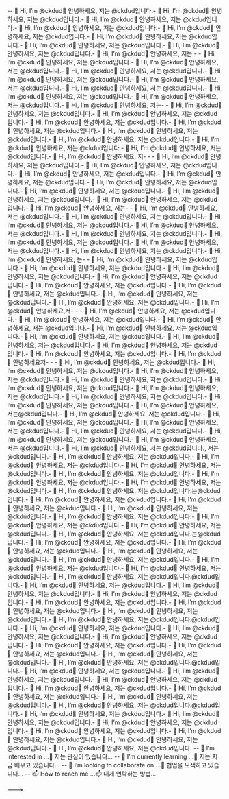 -- 👋 Hi, I’m @ckdud👋 안녕하세요, 저는 @ckdud입니다.- 👋 Hi, I’m @ckdud👋 안녕하세요, 저는 @ckdud입니다.- 👋 Hi, I’m @ckdud👋 안녕하세요, 저는 @ckdud입니다.- 👋 Hi, I’m @ckdud👋 안녕하세요, 저는 @ckdud입니다.- 👋 Hi, I’m @ckdud👋 안녕하세요, 저는 @ckdud입니다.- 👋 Hi, I’m @ckdud👋 안녕하세요, 저는 @ckdud입니다.- 👋 Hi, I’m @ckdud👋 안녕하세요, 저는 @ckdud입니다.- 👋 Hi, I’m @ckdud👋 안녕하세요, 저는 @ckdud입니다.- 👋 Hi, I’m @ckdud👋 안녕하세요, 저는 - - 👋 Hi, I’m @ckdud👋 안녕하세요, 저는 @ckdud입니다.- 👋 Hi, I’m @ckdud👋 안녕하세요, 저는 @ckdud입니다.- 👋 Hi, I’m @ckdud👋 안녕하세요, 저는 @ckdud입니다.- 👋 Hi, I’m @ckdud👋 안녕하세요, 저는 @ckdud입니다.- 👋 Hi, I’m @ckdud👋 안녕하세요, 저는 @ckdud입니다.- 👋 Hi, I’m @ckdud👋 안녕하세요, 저는 @ckdud입니다.- 👋 Hi, I’m @ckdud👋 안녕하세요, 저는 @ckdud입니다.- 👋 Hi, I’m @ckdud👋 안녕하세요, 저는 @ckdud입니다.- 👋 Hi, I’m @ckdud👋 안녕하세요, 저는- - 👋 Hi, I’m @ckdud👋 안녕하세요, 저는 @ckdud입니다.- 👋 Hi, I’m @ckdud👋 안녕하세요, 저는 @ckdud입니다.- 👋 Hi, I’m @ckdud👋 안녕하세요, 저는 @ckdud입니다.- 👋 Hi, I’m @ckdud👋 안녕하세요, 저는 @ckdud입니다.- 👋 Hi, I’m @ckdud👋 안녕하세요, 저는 @ckdud입니다.- 👋 Hi, I’m @ckdud👋 안녕하세요, 저는 @ckdud입니다.- 👋 Hi, I’m @ckdud👋 안녕하세요, 저는 @ckdud입니다.- 👋 Hi, I’m @ckdud👋 안녕하세요, 저는 @ckdud입니다.- 👋 Hi, I’m @ckdud👋 안녕하세요, 저- - - 👋 Hi, I’m @ckdud👋 안녕하세요, 저는 @ckdud입니다.- 👋 Hi, I’m @ckdud👋 안녕하세요, 저는 @ckdud입니다.- 👋 Hi, I’m @ckdud👋 안녕하세요, 저는 @ckdud입니다.- 👋 Hi, I’m @ckdud👋 안녕하세요, 저는 @ckdud입니다.- 👋 Hi, I’m @ckdud👋 안녕하세요, 저는 @ckdud입니다.- 👋 Hi, I’m @ckdud👋 안녕하세요, 저는 @ckdud입니다.- 👋 Hi, I’m @ckdud👋 안녕하세요, 저는 @ckdud입니다.- 👋 Hi, I’m @ckdud👋 안녕하세요, 저는 @ckdud입니다.- 👋 Hi, I’m @ckdud👋 안녕하세요, 저는- - 👋 Hi, I’m @ckdud👋 안녕하세요, 저는 @ckdud입니다.- 👋 Hi, I’m @ckdud👋 안녕하세요, 저는 @ckdud입니다.- 👋 Hi, I’m @ckdud👋 안녕하세요, 저는 @ckdud입니다.- 👋 Hi, I’m @ckdud👋 안녕하세요, 저는 @ckdud입니다.- 👋 Hi, I’m @ckdud👋 안녕하세요, 저는 @ckdud입니다.- 👋 Hi, I’m @ckdud👋 안녕하세요, 저는 @ckdud입니다.- 👋 Hi, I’m @ckdud👋 안녕하세요, 저는 @ckdud입니다.- 👋 Hi, I’m @ckdud👋 안녕하세요, 저는 @ckdud입니다.- 👋 Hi, I’m @ckdud👋 안녕하세요, 는- - 👋 Hi, I’m @ckdud👋 안녕하세요, 저는 @ckdud입니다.- 👋 Hi, I’m @ckdud👋 안녕하세요, 저는 @ckdud입니다.- 👋 Hi, I’m @ckdud👋 안녕하세요, 저는 @ckdud입니다.- 👋 Hi, I’m @ckdud👋 안녕하세요, 저는 @ckdud입니다.- 👋 Hi, I’m @ckdud👋 안녕하세요, 저는 @ckdud입니다.- 👋 Hi, I’m @ckdud👋 안녕하세요, 저는 @ckdud입니다.- 👋 Hi, I’m @ckdud👋 안녕하세요, 저는 @ckdud입니다.- 👋 Hi, I’m @ckdud👋 안녕하세요, 저는 @ckdud입니다.- 👋 Hi, I’m @ckdud👋 안녕하세요,저- - - 👋 Hi, I’m @ckdud👋 안녕하세요, 저는 @ckdud입니다.- 👋 Hi, I’m @ckdud👋 안녕하세요, 저는 @ckdud입니다.- 👋 Hi, I’m @ckdud👋 안녕하세요, 저는 @ckdud입니다.- 👋 Hi, I’m @ckdud👋 안녕하세요, 저는 @ckdud입니다.- 👋 Hi, I’m @ckdud👋 안녕하세요, 저는 @ckdud입니다.- 👋 Hi, I’m @ckdud👋 안녕하세요, 저는 @ckdud입니다.- 👋 Hi, I’m @ckdud👋 안녕하세요, 저는 @ckdud입니다.- 👋 Hi, I’m @ckdud👋 안녕하세요, 저는 @ckdud입니다.- 👋 Hi, I’m @ckdud👋 안녕하세요저- - - 👋 Hi, I’m @ckdud👋 안녕하세요, 저는 @ckdud입니다.- 👋 Hi, I’m @ckdud👋 안녕하세요, 저는 @ckdud입니다.- 👋 Hi, I’m @ckdud👋 안녕하세요, 저는 @ckdud입니다.- 👋 Hi, I’m @ckdud👋 안녕하세요, 저는 @ckdud입니다.- 👋 Hi, I’m @ckdud👋 안녕하세요, 저는 @ckdud입니다.- 👋 Hi, I’m @ckdud👋 안녕하세요, 저는 @ckdud입니다.- 👋 Hi, I’m @ckdud👋 안녕하세요, 저는 @ckdud입니다.- 👋 Hi, I’m @ckdud👋 안녕하세요, 저는 @ckdud입니다.- 👋 Hi, I’m @ckdud👋 안녕하세요, 저는@ckdud입니다.- 👋 Hi, I’m @ckdud👋 안녕하세요, 저는 @ckdud입니다.- 👋 Hi, I’m @ckdud👋 안녕하세요, 저는 @ckdud입니다.- 👋 Hi, I’m @ckdud👋 안녕하세요, 저는 @ckdud입니다.- 👋 Hi, I’m @ckdud👋 안녕하세요, 저는 @ckdud입니다.- 👋 Hi, I’m @ckdud👋 안녕하세요, 저는 @ckdud입니다.- 👋 Hi, I’m @ckdud👋 안녕하세요, 저는 @ckdud입니다.- 👋 Hi, I’m @ckdud👋 안녕하세요, 저는 @ckdud입니다., 저는@ckdud입니다.- 👋 Hi, I’m @ckdud👋 안녕하세요, 저는 @ckdud입니다.- 👋 Hi, I’m @ckdud👋 안녕하세요, 저는 @ckdud입니다.- 👋 Hi, I’m @ckdud👋 안녕하세요, 저는 @ckdud입니다.- 👋 Hi, I’m @ckdud👋 안녕하세요, 저는 @ckdud입니다.- 👋 Hi, I’m @ckdud👋 안녕하세요, 저는 @ckdud입니다.- 👋 Hi, I’m @ckdud👋 안녕하세요, 저는 @ckdud입니다.- 👋 Hi, I’m @ckdud👋 안녕하세요, 저는 @ckdud입니다.는@ckdud입니다.- 👋 Hi, I’m @ckdud👋 안녕하세요, 저는 @ckdud입니다.- 👋 Hi, I’m @ckdud👋 안녕하세요, 저는 @ckdud입니다.- 👋 Hi, I’m @ckdud👋 안녕하세요, 저는 @ckdud입니다.- 👋 Hi, I’m @ckdud👋 안녕하세요, 저는 @ckdud입니다.- 👋 Hi, I’m @ckdud👋 안녕하세요, 저는 @ckdud입니다.- 👋 Hi, I’m @ckdud👋 안녕하세요, 저는 @ckdud입니다.- 👋 Hi, I’m @ckdud👋 안녕하세요, 저는 @ckdud입니다.는@ckdud입니다.- 👋 Hi, I’m @ckdud👋 안녕하세요, 저는 @ckdud입니다.- 👋 Hi, I’m @ckdud👋 안녕하세요, 저는 @ckdud입니다.- 👋 Hi, I’m @ckdud👋 안녕하세요, 저는 @ckdud입니다.- 👋 Hi, I’m @ckdud👋 안녕하세요, 저는 @ckdud입니다.- 👋 Hi, I’m @ckdud👋 안녕하세요, 저는 @ckdud입니다.- 👋 Hi, I’m @ckdud👋 안녕하세요, 저는 @ckdud입니다.- 👋 Hi, I’m @ckdud👋 안녕하세요, 저는 @ckdud입니다.@ckdud입니다.- 👋 Hi, I’m @ckdud👋 안녕하세요, 저는 @ckdud입니다.- 👋 Hi, I’m @ckdud👋 안녕하세요, 저는 @ckdud입니다.- 👋 Hi, I’m @ckdud👋 안녕하세요, 저는 @ckdud입니다.- 👋 Hi, I’m @ckdud👋 안녕하세요, 저는 @ckdud입니다.- 👋 Hi, I’m @ckdud👋 안녕하세요, 저는 @ckdud입니다.- 👋 Hi, I’m @ckdud👋 안녕하세요, 저는 @ckdud입니다.- 👋 Hi, I’m @ckdud👋 안녕하세요, 저는 @ckdud입니다.@ckdud입니다.- 👋 Hi, I’m @ckdud👋 안녕하세요, 저는 @ckdud입니다.- 👋 Hi, I’m @ckdud👋 안녕하세요, 저는 @ckdud입니다.- 👋 Hi, I’m @ckdud👋 안녕하세요, 저는 @ckdud입니다.- 👋 Hi, I’m @ckdud👋 안녕하세요, 저는 @ckdud입니다.- 👋 Hi, I’m @ckdud👋 안녕하세요, 저는 @ckdud입니다.- 👋 Hi, I’m @ckdud👋 안녕하세요, 저는 @ckdud입니다.- 👋 Hi, I’m @ckdud👋 안녕하세요, 저는 @ckdud입니다.@ckdud입니다.- 👋 Hi, I’m @ckdud👋 안녕하세요, 저는 @ckdud입니다.- 👋 Hi, I’m @ckdud👋 안녕하세요, 저는 @ckdud입니다.- 👋 Hi, I’m @ckdud👋 안녕하세요, 저는 @ckdud입니다.- 👋 Hi, I’m @ckdud👋 안녕하세요, 저는 @ckdud입니다.- 👋 Hi, I’m @ckdud👋 안녕하세요, 저는 @ckdud입니다.- 👋 Hi, I’m @ckdud👋 안녕하세요, 저는 @ckdud입니다.- 👋 Hi, I’m @ckdud👋 안녕하세요, 저는 @ckdud입니다.@ckdud입니다.- 👋 Hi, I’m @ckdud👋 안녕하세요, 저는 @ckdud입니다.- 👋 Hi, I’m @ckdud👋 안녕하세요, 저는 @ckdud입니다.- 👋 Hi, I’m @ckdud👋 안녕하세요, 저는 @ckdud입니다.- 👋 Hi, I’m @ckdud👋 안녕하세요, 저는 @ckdud입니다.- 👋 Hi, I’m @ckdud👋 안녕하세요, 저는 @ckdud입니다.- 👋 Hi, I’m @ckdud👋 안녕하세요, 저는 @ckdud입니다.- 👋 Hi, I’m @ckdud👋 안녕하세요, 저는 @ckdud입니다.
-- 👀 I’m interested in ...👀 저는 관심이 있습니다...
-- 🌱 I’m currently learning ...🌱 저는 지금 배우고 있습니다...
-- 💞️ I’m looking to collaborate on ...💞️ 협업을 모색하고 있습니다...
-- 📫 How to reach me ...📫 내게 연락하는 방법...

<!---<!---<!---<!---<!---<!---<!---<!---<!---<!---<!---<!---<!---<!---<!---<!---
ckdud/ckdud is a ✨ special ✨ repository because its `README.md` (this file) appears on your GitHub profile.ckdud/ckdud는 "README.md "(이 파일)이 GitHub 프로필에 표시되기 때문에 ✨ 특수 ✨ 저장소입니다.ckdud/ckdud는 "README.md "(이 파일)이 GitHub 프로필에 표시되기 때문에 ✨ 특수 ✨ 저장소입니다. ckdud/ckdud "README.md (이 파일)" GitHub 파일입니다.ckdud/ckdud는 "README.md "(이 파일)이 GitHub 프로필에 표시되기 때문에 ✨ 특별한 ✨ 저장소입니다. ckdud/ckdud" "README.md (이 파일)" GitHub 프표이 ✨ "README.md (으)로 표시됩니다.
You can click the Preview link to take a look at your changes.미리 보기 링크를 클릭하여 변경 사항을 확인할 수 있습니다.미리 보기 링크를 클릭하여 변경 사항을 확인할 수 있습니다.미리 보기 링크를 클릭하여 변경 사항을 확인할 수 있습니다.
--->--->

